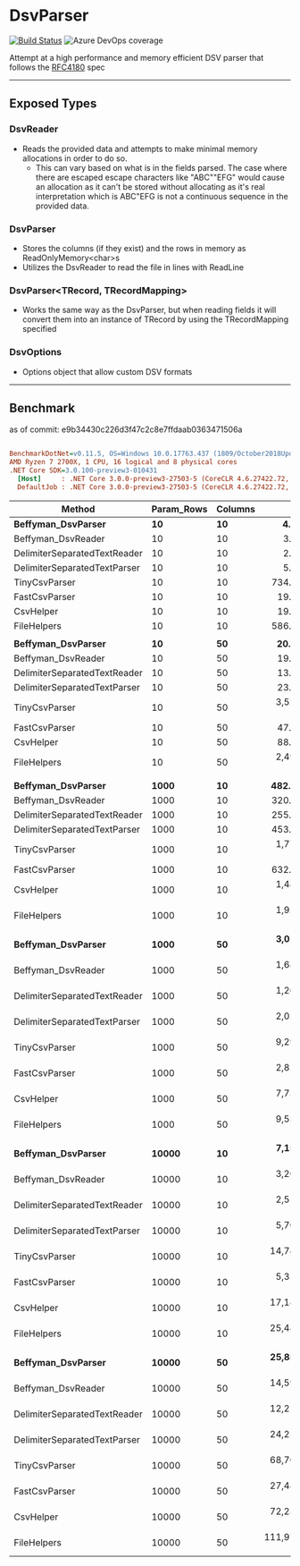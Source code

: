# DsvParser
[![Build Status](https://beffyman.visualstudio.com/Beffyman.Github/_apis/build/status/Beffyman.DsvParser?branchName=master)](https://beffyman.visualstudio.com/Beffyman.Github/_build/latest?definitionId=5&branchName=master)
![Azure DevOps coverage](https://img.shields.io/azure-devops/coverage/beffyman/Beffyman.Github/5.svg)

Attempt at a high performance and memory efficient DSV parser that follows the [RFC4180](https://tools.ietf.org/html/rfc4180) spec

---
## Exposed Types

### DsvReader
- Reads the provided data and attempts to make minimal memory allocations in order to do so.
  - This can vary based on what is in the fields parsed.  The case where there are escaped escape characters like "ABC""EFG" would cause an allocation as it can't be stored without allocating as it's real interpretation which is ABC"EFG is not a continuous sequence in the provided data.

### DsvParser
- Stores the columns (if they exist) and the rows in memory as ReadOnlyMemory\<char>s
- Utilizes the DsvReader to read the file in lines with ReadLine

### DsvParser\<TRecord, TRecordMapping>
- Works the same way as the DsvParser, but when reading fields it will convert them into an instance of TRecord by using the TRecordMapping specified

### DsvOptions
- Options object that allow custom DSV formats

---
## Benchmark
as of commit: e9b34430c226d3f47c2c8e7ffdaab0363471506a
``` ini

BenchmarkDotNet=v0.11.5, OS=Windows 10.0.17763.437 (1809/October2018Update/Redstone5)
AMD Ryzen 7 2700X, 1 CPU, 16 logical and 8 physical cores
.NET Core SDK=3.0.100-preview3-010431
  [Host]     : .NET Core 3.0.0-preview3-27503-5 (CoreCLR 4.6.27422.72, CoreFX 4.7.19.12807), 64bit RyuJIT
  DefaultJob : .NET Core 3.0.0-preview3-27503-5 (CoreCLR 4.6.27422.72, CoreFX 4.7.19.12807), 64bit RyuJIT


```
|                       Method | Param_Rows | Columns |           Mean |         Error |        StdDev |  Ratio | RatioSD |      Gen 0 |     Gen 1 |     Gen 2 |  Allocated |
|----------------------------- |----------- |-------- |---------------:|--------------:|--------------:|-------:|--------:|-----------:|----------:|----------:|-----------:|
|           **Beffyman_DsvParser** |         **10** |      **10** |       **4.220 us** |     **0.0215 us** |     **0.0201 us** |   **1.26** |    **0.01** |     **1.1749** |    **0.0076** |         **-** |     **4928 B** |
|           Beffyman_DsvReader |         10 |      10 |       3.358 us |     0.0251 us |     0.0210 us |   1.00 |    0.00 |     0.0381 |         - |         - |      168 B |
| DelimiterSeparatedTextReader |         10 |      10 |       2.825 us |     0.0143 us |     0.0127 us |   0.84 |    0.01 |     0.0229 |    0.0038 |         - |       96 B |
| DelimiterSeparatedTextParser |         10 |      10 |       5.169 us |     0.0520 us |     0.0486 us |   1.54 |    0.02 |     0.5112 |    0.0076 |         - |     2152 B |
|                TinyCsvParser |         10 |      10 |     734.483 us |     1.4048 us |     1.2453 us | 218.72 |    1.42 |    25.3906 |   12.6953 |    0.9766 |    74188 B |
|                FastCsvParser |         10 |      10 |      19.832 us |     0.1705 us |     0.1595 us |   5.90 |    0.07 |    41.6565 |   41.6565 |   41.6565 |   207920 B |
|                    CsvHelper |         10 |      10 |      19.596 us |     0.1076 us |     0.0954 us |   5.83 |    0.04 |     6.4697 |         - |         - |    27096 B |
|                  FileHelpers |         10 |      10 |     586.909 us |     2.6434 us |     2.3433 us | 174.67 |    1.39 |     6.8359 |    1.9531 |         - |    29364 B |
|                              |            |         |                |               |               |        |         |            |           |           |            |
|           **Beffyman_DsvParser** |         **10** |      **50** |      **20.555 us** |     **0.1368 us** |     **0.1280 us** |   **1.03** |    **0.01** |     **4.7302** |    **0.0305** |         **-** |    **19872 B** |
|           Beffyman_DsvReader |         10 |      50 |      19.960 us |     0.2173 us |     0.1927 us |   1.00 |    0.00 |     0.0305 |         - |         - |      168 B |
| DelimiterSeparatedTextReader |         10 |      50 |      13.737 us |     0.0788 us |     0.0699 us |   0.69 |    0.01 |     0.0153 |         - |         - |       96 B |
| DelimiterSeparatedTextParser |         10 |      50 |      23.502 us |     0.0948 us |     0.0841 us |   1.18 |    0.01 |     1.4648 |    0.0305 |         - |     6168 B |
|                TinyCsvParser |         10 |      50 |   3,525.334 us |     7.1533 us |     6.3412 us | 176.64 |    1.70 |   105.4688 |   50.7813 |    7.8125 |   321233 B |
|                FastCsvParser |         10 |      50 |      47.951 us |     0.3662 us |     0.3246 us |   2.40 |    0.04 |    41.6260 |   41.6260 |   41.6260 |   254976 B |
|                    CsvHelper |         10 |      50 |      88.646 us |     0.5950 us |     0.4968 us |   4.44 |    0.06 |    21.4844 |    0.1221 |         - |    90096 B |
|                  FileHelpers |         10 |      50 |   2,497.746 us |    15.4550 us |    14.4567 us | 125.16 |    1.08 |    31.2500 |         - |         - |   137384 B |
|                              |            |         |                |               |               |        |         |            |           |           |            |
|           **Beffyman_DsvParser** |       **1000** |      **10** |     **482.252 us** |     **9.0037 us** |     **9.2461 us** |   **1.51** |    **0.03** |    **63.9648** |   **38.0859** |   **38.0859** |   **358088 B** |
|           Beffyman_DsvReader |       1000 |      10 |     320.041 us |     1.2593 us |     1.1780 us |   1.00 |    0.00 |          - |         - |         - |      168 B |
| DelimiterSeparatedTextReader |       1000 |      10 |     255.747 us |     2.3307 us |     2.0661 us |   0.80 |    0.01 |          - |         - |         - |       96 B |
| DelimiterSeparatedTextParser |       1000 |      10 |     453.844 us |     6.5849 us |     6.1596 us |   1.42 |    0.02 |    36.1328 |    0.4883 |         - |   153064 B |
|                TinyCsvParser |       1000 |      10 |   1,778.944 us |     3.6005 us |     3.3679 us |   5.56 |    0.03 |   617.1875 |  187.5000 |         - |   224758 B |
|                FastCsvParser |       1000 |      10 |     632.202 us |     2.6190 us |     2.4498 us |   1.98 |    0.01 |   123.0469 |   81.0547 |   41.0156 |   532640 B |
|                    CsvHelper |       1000 |      10 |   1,487.611 us |    20.2475 us |    18.9395 us |   4.65 |    0.07 |   308.5938 |    1.9531 |         - |  1299272 B |
|                  FileHelpers |       1000 |      10 |   1,924.342 us |    11.7435 us |    10.9849 us |   6.01 |    0.04 |   115.2344 |   42.9688 |         - |   615925 B |
|                              |            |         |                |               |               |        |         |            |           |           |            |
|           **Beffyman_DsvParser** |       **1000** |      **50** |   **3,011.493 us** |    **14.7047 us** |    **13.7548 us** |   **1.79** |    **0.01** |   **179.6875** |   **85.9375** |   **42.9688** |  **1561061 B** |
|           Beffyman_DsvReader |       1000 |      50 |   1,681.902 us |     8.2759 us |     7.3363 us |   1.00 |    0.00 |          - |         - |         - |      168 B |
| DelimiterSeparatedTextReader |       1000 |      50 |   1,268.477 us |    17.5154 us |    15.5269 us |   0.75 |    0.01 |          - |         - |         - |       96 B |
| DelimiterSeparatedTextParser |       1000 |      50 |   2,025.104 us |     7.3000 us |     6.8284 us |   1.20 |    0.01 |    85.9375 |   42.9688 |         - |   473880 B |
|                TinyCsvParser |       1000 |      50 |   9,294.381 us |    72.2563 us |    64.0533 us |   5.53 |    0.04 |  2250.0000 |  312.5000 |  140.6250 |  1026250 B |
|                FastCsvParser |       1000 |      50 |   2,826.773 us |    18.7662 us |    17.5539 us |   1.68 |    0.02 |   558.5938 |  152.3438 |   74.2188 |  2295638 B |
|                    CsvHelper |       1000 |      50 |   7,734.984 us |    40.3844 us |    33.7228 us |   4.60 |    0.02 |  1664.0625 |    7.8125 |         - |  6992632 B |
|                  FileHelpers |       1000 |      50 |   9,530.308 us |    64.6815 us |    60.5031 us |   5.67 |    0.04 |   500.0000 |  250.0000 |         - |  3179315 B |
|                              |            |         |                |               |               |        |         |            |           |           |            |
|           **Beffyman_DsvParser** |      **10000** |      **10** |   **7,150.047 us** |    **94.7478 us** |    **88.6271 us** |   **2.23** |    **0.03** |   **375.0000** |  **164.0625** |   **62.5000** |  **3765722 B** |
|           Beffyman_DsvReader |      10000 |      10 |   3,201.067 us |    14.0252 us |    13.1192 us |   1.00 |    0.00 |          - |         - |         - |      168 B |
| DelimiterSeparatedTextReader |      10000 |      10 |   2,514.378 us |    19.8429 us |    18.5611 us |   0.79 |    0.01 |          - |         - |         - |       96 B |
| DelimiterSeparatedTextParser |      10000 |      10 |   5,706.119 us |    25.8299 us |    24.1613 us |   1.78 |    0.01 |   273.4375 |  140.6250 |   54.6875 |  1623017 B |
|                TinyCsvParser |      10000 |      10 |  14,748.822 us |   289.3516 us |   284.1820 us |   4.61 |    0.10 |  5718.7500 |  671.8750 |  218.7500 |  1592821 B |
|                FastCsvParser |      10000 |      10 |   5,352.265 us |    28.5536 us |    26.7091 us |   1.67 |    0.01 |   835.9375 |   85.9375 |   39.0625 |  3616800 B |
|                    CsvHelper |      10000 |      10 |  17,184.862 us |   132.3429 us |   117.3185 us |   5.37 |    0.05 |  3062.5000 |   31.2500 |         - | 12861456 B |
|                  FileHelpers |      10000 |      10 |  25,483.525 us |   388.5038 us |   363.4067 us |   7.96 |    0.11 |  1062.5000 |  468.7500 |  156.2500 |  6046284 B |
|                              |            |         |                |               |               |        |         |            |           |           |            |
|           **Beffyman_DsvParser** |      **10000** |      **50** |  **25,857.643 us** |   **386.2540 us** |   **361.3022 us** |   **1.77** |    **0.03** |  **1562.5000** |  **656.2500** |  **218.7500** | **15768934 B** |
|           Beffyman_DsvReader |      10000 |      50 |  14,593.899 us |    49.0148 us |    43.4504 us |   1.00 |    0.00 |          - |         - |         - |      168 B |
| DelimiterSeparatedTextReader |      10000 |      50 |  12,210.810 us |   115.9586 us |    90.5329 us |   0.84 |    0.01 |          - |         - |         - |       96 B |
| DelimiterSeparatedTextParser |      10000 |      50 |  24,257.323 us |   460.6411 us |   430.8840 us |   1.66 |    0.03 |   843.7500 |  437.5000 |  156.2500 |  4823888 B |
|                TinyCsvParser |      10000 |      50 |  68,703.486 us | 1,335.7965 us | 1,915.7594 us |   4.71 |    0.11 | 22625.0000 | 3125.0000 | 1000.0000 |  7434248 B |
|                FastCsvParser |      10000 |      50 |  27,488.568 us |   289.0247 us |   270.3538 us |   1.88 |    0.02 |  4625.0000 |   31.2500 |         - | 19653112 B |
|                    CsvHelper |      10000 |      50 |  72,239.958 us |   334.8600 us |   313.2282 us |   4.95 |    0.03 | 16571.4286 |  142.8571 |         - | 69717824 B |
|                  FileHelpers |      10000 |      50 | 111,978.491 us | 1,658.8533 us | 1,470.5303 us |   7.67 |    0.10 |  5400.0000 | 2400.0000 |  800.0000 | 30929587 B |
